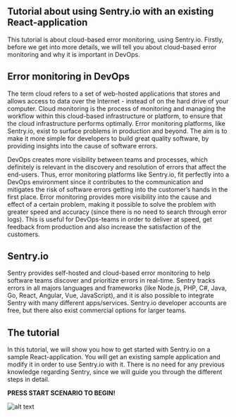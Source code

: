 ## Tutorial about using Sentry.io with an existing React-application ##

This tutorial is about cloud-based error monitoring, using Sentry.io. 
Firstly, before we get into more details, we will tell you about cloud-based error monitoring and why it is important in DevOps. 

## Error monitoring in DevOps ##
The term cloud refers to a set of web-hosted applications that stores and allows access to data over the Internet - instead of on the hard drive of your computer. Cloud monitoring is the process of monitoring and managing the workflow within this cloud-based infrastructure or platform, to ensure that the cloud infrastructure performs optimally. Error monitoring platforms, like Sentry.io, exist to surface problems in production and beyond. The aim is to make it more simple for developers to build great quality software, by providing insights into the cause of software errors. 

DevOps creates more visibility between teams and processes, which definitely is relevant in the discovery and resolution of errors that affect the end-users. Thus, error monitoring platforms like Sentry.io, fit perfectly into a DevOps environment since it contributes to the communication and mitigates the risk of software errors getting into the customer’s hands in the first place. Error monitoring provides more visibility into the cause and effect of a certain problem, making it possible to solve the problem with greater speed and accuracy (since there is no need to search through error logs). This is useful for DevOps-teams in order to deliver at speed, get feedback from production and also increase the satisfaction of the customers.  

## Sentry.io ##
Sentry provides self-hosted and cloud-based error monitoring to help software teams discover and prioritize errors in real-time. Sentry tracks errors in all majors languages and frameworks (like Node.js, PHP, C#, Java, Go, React, Angular, Vue, JavaScript), and it is also possible to integrate Sentry with many different apps/services. Sentry.io developer accounts are free, but there also exist commercial options for larger teams. 

## The tutorial ##
In this tutorial, we will show you how to get started with Sentry.io on a sample React-application. You will get an existing sample application and modify it in order to use Sentry.io with it. There is no need for any previous knowledge regarding Sentry, since we will guide you through the different steps in detail. 

**PRESS START SCENARIO TO BEGIN!** 

![alt text](https://blog.theodo.com/static/63d60039b4d984c7014f2b72544cf46c/3fa08/sentry-logo.png "Logo Sentry")

